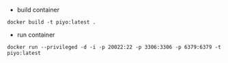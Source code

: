 - build container
```
docker build -t piyo:latest .
```
- run container
```
docker run --privileged -d -i -p 20022:22 -p 3306:3306 -p 6379:6379 -t piyo:latest 
```
